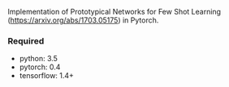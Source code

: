 Implementation of Prototypical Networks for Few Shot Learning (https://arxiv.org/abs/1703.05175) in Pytorch.

### Required
- python: 3.5
- pytorch: 0.4
- tensorflow: 1.4+